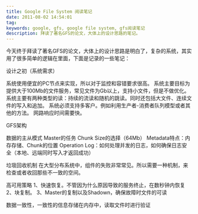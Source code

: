 ```yaml
---
title: Google File System 阅读笔记
date: 2011-08-02 14:54:01
tag: 
keywords: google, gfs, google file system, gfs阅读笔记
description: 拜读了著名GFS的论文，大体上的设计思路的笔记。
---
```


今天终于拜读了著名GFS的论文，大体上的设计思路是明白了，复杂的系统，其实用了很多简单的逻辑在里面，下面是记录的一些笔记：

设计之初（系统需求）


系统使用便宜的PC节点来实现，所以对于监控和容错要求很高。
系统主要目标为提供大于100Mb的文件服务，常见文件为Gb以上，支持小文件，但是不做优化。
系统主要有两种类型的读：持续的流读和随机的跳读。同时还包括大文件、连续文件的写入和追加。
系统必须支持多客户。例如利用生产者-消费者队列模型或者其他的方法。
网路响应时间需要快。


GFS架构

数据的主从模式
Master的任务
Chunk Size的选择（64Mb）
Metadata特点：内存存储、Chunk的位置
Operation Log：如何处理并发的日志，如何确保日志安全（本地、远端同时写入才返回成功）


垃圾回收机制
在大型分布系统中，组件的失败非常常见。所以需要一种机制，来检查或者收回那些不一致的空间。

高可用策略
1、快速恢复。不管因为什么原因导致的服务终止，在数秒钟内恢复
2、块复制。
3、Master的复制以及Shadown，确保故障时文件的可读

数据一致性，一致性的信息存储在内存中，读取文件时进行验证
